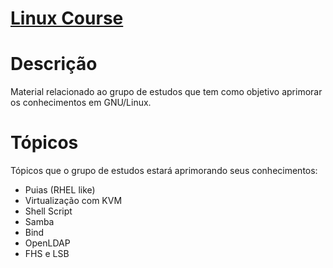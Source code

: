 # [Linux Course](http://linuxcourse.linustec.com.br)

# Descrição

Material relacionado ao grupo de estudos que tem como objetivo aprimorar os conhecimentos em GNU/Linux.

# Tópicos

Tópicos que o grupo de estudos estará aprimorando seus conhecimentos:

* Puias (RHEL like)
* Virtualização com KVM
* Shell Script
* Samba
* Bind
* OpenLDAP
* FHS e LSB
